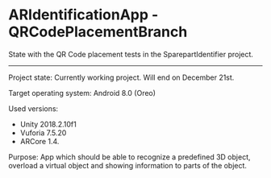 # ARIdentificationApp - QRCodePlacementBranch

State with the QR Code placement tests in the SparepartIdentifier project. 

----------------------------------------------------------------------------------------------------------------------------
Project state: Currently working project. Will end on December 21st.

Target operating system: Android 8.0 (Oreo)

Used versions:
  - Unity 2018.2.10f1
  - Vuforia 7.5.20
  - ARCore 1.4.

Purpose: App which should be able to recognize a predefined 3D object, overload a virtual object and showing information to parts of the object.
